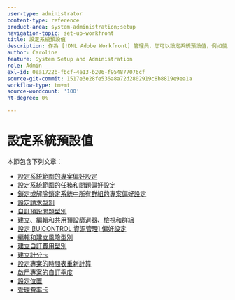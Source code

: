 ```yaml
---
user-type: administrator
content-type: reference
product-area: system-administration;setup
navigation-topic: set-up-workfront
title: 設定系統預設值
description: 作為 [!DNL Adobe Workfront] 管理員，您可以設定系統預設值，例如使用者建立的所有專案的偏好設定。
author: Caroline
feature: System Setup and Administration
role: Admin
exl-id: 0ea1722b-fbcf-4e13-b206-f954877076cf
source-git-commit: 1517e3e28fe536a8a72d2802919c8b8819e9ea1a
workflow-type: tm+mt
source-wordcount: '100'
ht-degree: 0%

---
```


# 設定系統預設值

本節包含下列文章：

* [設定系統範圍的專案偏好設定](../../../administration-and-setup/set-up-workfront/configure-system-defaults/set-project-preferences.md)
* [設定系統範圍的任務和問題偏好設定](../../../administration-and-setup/set-up-workfront/configure-system-defaults/set-task-issue-preferences.md)
* [鎖定或解除鎖定系統中所有群組的專案偏好設定](../../../administration-and-setup/set-up-workfront/configure-system-defaults/lock-or-unlock-project-preferences-for-groups-system.md)
* [設定請求型別](../../../administration-and-setup/set-up-workfront/configure-system-defaults/configure-request-types.md)
* [自訂預設問題型別](../../../administration-and-setup/set-up-workfront/configure-system-defaults/customize-default-issue-types.md)
* [建立、編輯和共用預設篩選器、檢視和群組](../../../administration-and-setup/set-up-workfront/configure-system-defaults/create-and-share-default-fvgs.md)
* [設定 [!UICONTROL 資源管理] 偏好設定](../../../administration-and-setup/set-up-workfront/configure-system-defaults/configure-resource-mgmt-preferences.md)
* [編輯和建立風險型別](../../../administration-and-setup/set-up-workfront/configure-system-defaults/edit-create-risk-types.md)
* [建立自訂費用型別](../../../administration-and-setup/set-up-workfront/configure-system-defaults/create-custom-expense-types.md)
* [建立計分卡](../../../administration-and-setup/set-up-workfront/configure-system-defaults/create-scorecard.md)
* [設定專案的時間表重新計算](../../../administration-and-setup/set-up-workfront/configure-system-defaults/configure-timeline-recalculations-projects.md)
* [啟用專案的自訂季度](../../../administration-and-setup/set-up-workfront/configure-system-defaults/enable-custom-quarters-projects.md)
* [設定位置](/help/quicksilver/administration-and-setup/set-up-workfront/configure-system-defaults/configure-locations.md)
* [管理費率卡](/help/quicksilver/administration-and-setup/set-up-workfront/configure-system-defaults/manage-rate-cards.md)
